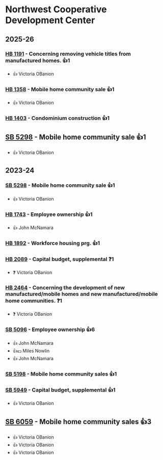 # Northwest Cooperative Development Center
## 2025-26

### [HB 1191](/bill/2025-26/hb/1191/) - Concerning removing vehicle titles from manufactured homes. 👍1  
* 👍 Victoria OBanion

### [HB 1358](/bill/2025-26/hb/1358/) - Mobile home community sale 👍1  
* 👍 Victoria OBanion

### [HB 1403](/bill/2025-26/hb/1403/) - Condominium construction 👍1  

## [SB 5298](/bill/2025-26/sb/5298/) - Mobile home community sale 👍1  
* 👍 Victoria OBanion

## 2023-24

### [SB 5298](/bill/2023-24/sb/5298/) - Mobile home community sale 👍1  
* 👍 Victoria OBanion

### [HB 1743](/bill/2023-24/hb/1743/) - Employee ownership 👍1  
* 👍 John McNamara

### [HB 1892](/bill/2023-24/hb/1892/) - Workforce housing prg. 👍1  

### [HB 2089](/bill/2023-24/hb/2089/) - Capital budget, supplemental   ❓1
* ❓ Victoria OBanion

### [HB 2464](/bill/2023-24/hb/2464/) - Concerning the development of new manufactured/mobile homes and new manufactured/mobile home communities.   ❓1
* ❓ Victoria OBanion

### [SB 5096](/bill/2023-24/sb/5096/) - Employee ownership 👍6  
* 👍 John McNamara
* 👍💵 Miles Nowlin
* 👍 John McNamara

### [SB 5198](/bill/2023-24/sb/5198/) - Mobile home community sales 👍1  

### [SB 5949](/bill/2023-24/sb/5949/) - Capital budget, supplemental 👍1  
* 👍 Victoria OBanion

## [SB 6059](/bill/2023-24/sb/6059/) - Mobile home community sales 👍3  
* 👍 Victoria OBanion
* 👍 Victoria OBanion
* 👍 Victoria OBanion
